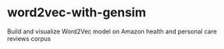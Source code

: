 # word2vec-with-gensim
Build and visualize Word2Vec model on Amazon health and personal care reviews corpus
